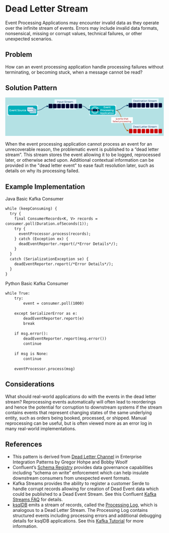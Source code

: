 # Dead Letter Stream

<!-- TODO: Event Processing Application is a pattern that should be linked to in the following text -->
Event Processing Applications may encounter invalid data as they operate over the infinite stream of events. Errors may include invalid data formats, nonsensical, missing or corrupt values, technical failures, or other unexpected scenarios.

## Problem
How can an event processing application handle processing failures without terminating, or becoming stuck, when a message cannot be read?

## Solution Pattern
![dead-letter-stream](../img/dead-letter-stream.png)

When the event processing application cannot process an event for an unrecoverable reason, the problematic event is published to a “dead letter stream”. This stream stores the event allowing it to be logged, reprocessed later, or otherwise acted upon. Additional contextual information can be provided in the "dead letter event" to ease fault resolution later, such as details on why its processing failed.

## Example Implementation

Java Basic Kafka Consumer
```
while (keepConsuming) {
  try {
    final ConsumerRecords<K, V> records = consumer.poll(Duration.ofSeconds(1));
    try {
      eventProcessor.process(records);
    } catch (Exception ex) {
      deadEventReporter.report(/*Error Details*/);
    }
  }
  catch (SerializationException se) {
    deadEventReporter.report(/*Error Details*/);
  }
}
```

Python Basic Kafka Consumer
```
while True:
    try:
        event = consumer.poll(1000)

    except SerializerError as e:
        deadEventReporter.report(e)
        break

    if msg.error():
        deadEventReporter.report(msg.error())
        continue

    if msg is None:
        continue

    eventProcessor.process(msg)
```

## Considerations
What should real-world applications do with the events in the dead letter stream? Reprocessing events automatically will often lead to reorderings and hence the potential for corruption to downstream systems if the stream contains events that represent changing states of the same underlying entity, such as orders being booked, processed, or shipped. Manual reprocessing can be useful, but is often viewed more as an error log in many real-world implementations.

## References
* This pattern is derived from [Dead Letter Channel](https://www.enterpriseintegrationpatterns.com/patterns/messaging/DeadLetterChannel.html) in Enterprise Integration Patterns by Gregor Hohpe and Bobby Woolf
* Confluent’s [Schema Registry](https://docs.confluent.io/platform/current/schema-registry/index.html) provides data governance capabilities including “schema on write” enforcement which can help insulate downstream consumers from unexpected event formats.
* Kafka Streams provides the ability to register a customer Serde to handle corrupt records allowing for creation of Dead Event data which could be published to a Dead Event Stream. See this Confluent [Kafka Streams FAQ](https://docs.confluent.io/platform/current/streams/faq.html#streams-faq-failure-handling-deserialization-errors-serde) for details.
* [ksqlDB](https://ksqldb.io/) emits a stream of records, called the [Processing Log](https://docs.ksqldb.io/en/latest/reference/processing-log/), which is analogous to a Dead Letter Stream. The Processing Log contains structured events including processing errors and additional debugging details for ksqlDB applications.  See this [Kafka Tutorial](https://kafka-tutorials.confluent.io/handling-deserialization-errors/ksql.html) for more information.

